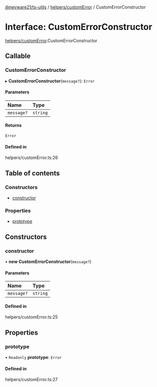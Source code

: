 [@nevware21/ts-utils](../README.md) / [helpers/customError](../modules/helpers_customError.md) / CustomErrorConstructor

# Interface: CustomErrorConstructor

[helpers/customError](../modules/helpers_customError.md).CustomErrorConstructor

## Callable

### CustomErrorConstructor

▸ **CustomErrorConstructor**(`message?`): `Error`

#### Parameters

| Name | Type |
| :------ | :------ |
| `message?` | `string` |

#### Returns

`Error`

#### Defined in

helpers/customError.ts:26

## Table of contents

### Constructors

- [constructor](helpers_customError.CustomErrorConstructor.md#constructor)

### Properties

- [prototype](helpers_customError.CustomErrorConstructor.md#prototype)

## Constructors

### constructor

• **new CustomErrorConstructor**(`message?`)

#### Parameters

| Name | Type |
| :------ | :------ |
| `message?` | `string` |

#### Defined in

helpers/customError.ts:25

## Properties

### prototype

• `Readonly` **prototype**: `Error`

#### Defined in

helpers/customError.ts:27
